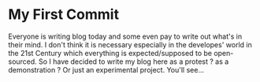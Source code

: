 # My First Commit

Everyone is writing blog today and some even pay to write out what's in their mind. I don't think it is necessary especially in the developes' world in the 21st Century which everything is expected/supposed to be open-sourced. So I have decided to write my blog here as a protest ? as a demonstration ? Or just an experimental project. You'll see...
